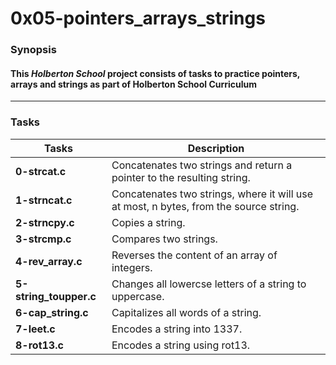 # 0x05-pointers_arrays_strings
### Synopsis
#### This *Holberton School* project consists of tasks to practice pointers, arrays and strings as part of Holberton School Curriculum
-----------------------
### Tasks
| Tasks | Description |
| ----- | ---------- |
|**0-strcat.c**| Concatenates two strings and return a pointer to the resulting string.|
|**1-strncat.c**| Concatenates two strings, where it will use at most, n bytes, from the source string.|
|**2-strncpy.c**| Copies a string.|
|**3-strcmp.c**| Compares two strings.|
|**4-rev_array.c**| Reverses the content of an array of integers.|
|**5-string_toupper.c**| Changes all lowercse letters of a string to uppercase.|
|**6-cap_string.c**| Capitalizes all words of a string.|
|**7-leet.c**| Encodes a string into 1337.|
|**8-rot13.c**| Encodes a string using rot13.|
